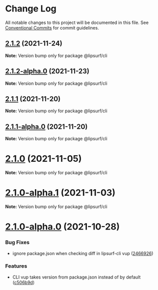 # Change Log

All notable changes to this project will be documented in this file.
See [Conventional Commits](https://conventionalcommits.org) for commit guidelines.

## [2.1.2](https://github.com/LipSurf/cli/compare/@lipsurf/cli@2.1.2-alpha.0...@lipsurf/cli@2.1.2) (2021-11-24)

**Note:** Version bump only for package @lipsurf/cli





## [2.1.2-alpha.0](https://github.com/LipSurf/cli/compare/@lipsurf/cli@2.1.1...@lipsurf/cli@2.1.2-alpha.0) (2021-11-23)

**Note:** Version bump only for package @lipsurf/cli





## [2.1.1](https://github.com/LipSurf/cli/compare/@lipsurf/cli@2.1.1-alpha.0...@lipsurf/cli@2.1.1) (2021-11-20)

**Note:** Version bump only for package @lipsurf/cli





## [2.1.1-alpha.0](https://github.com/LipSurf/cli/compare/@lipsurf/cli@2.1.0...@lipsurf/cli@2.1.1-alpha.0) (2021-11-20)

**Note:** Version bump only for package @lipsurf/cli





# [2.1.0](https://github.com/LipSurf/cli/compare/@lipsurf/cli@2.1.0-alpha.1...@lipsurf/cli@2.1.0) (2021-11-05)

**Note:** Version bump only for package @lipsurf/cli





# [2.1.0-alpha.1](https://github.com/LipSurf/cli/compare/@lipsurf/cli@2.1.0-alpha.0...@lipsurf/cli@2.1.0-alpha.1) (2021-11-03)

**Note:** Version bump only for package @lipsurf/cli





# [2.1.0-alpha.0](https://github.com/LipSurf/cli/compare/@lipsurf/cli@2.0.0...@lipsurf/cli@2.1.0-alpha.0) (2021-10-28)


### Bug Fixes

* ignore package.json when checking diff in lipsurf-cli vup ([2466926](https://github.com/LipSurf/cli/commit/2466926f44c6cec27193534055f4ef662a0f41b8))


### Features

* CLI vup takes version from package.json instead of by default ([c506b9d](https://github.com/LipSurf/cli/commit/c506b9d3552d0886c6473b3e0ceb08c263373ced))
